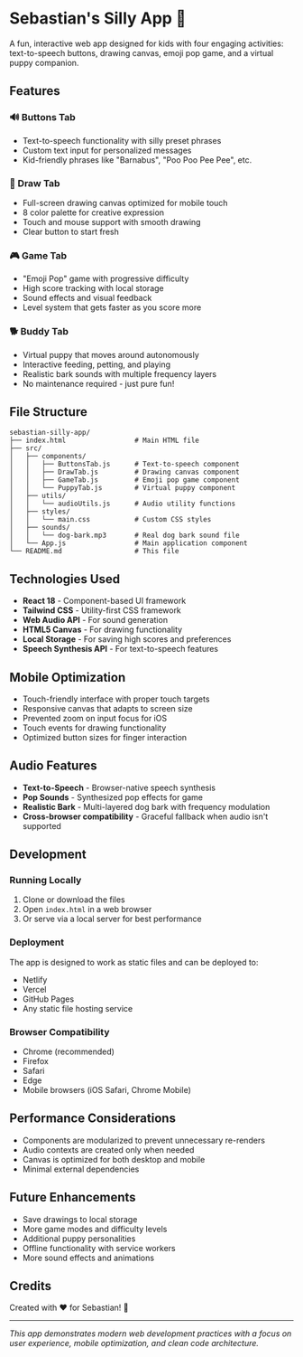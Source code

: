 # Sebastian's Silly App 🎉

A fun, interactive web app designed for kids with four engaging activities: text-to-speech buttons, drawing canvas, emoji pop game, and a virtual puppy companion.

## Features

### 🔊 Buttons Tab
- Text-to-speech functionality with silly preset phrases
- Custom text input for personalized messages
- Kid-friendly phrases like "Barnabus", "Poo Poo Pee Pee", etc.

### 🎨 Draw Tab
- Full-screen drawing canvas optimized for mobile touch
- 8 color palette for creative expression
- Touch and mouse support with smooth drawing
- Clear button to start fresh

### 🎮 Game Tab
- "Emoji Pop" game with progressive difficulty
- High score tracking with local storage
- Sound effects and visual feedback
- Level system that gets faster as you score more

### 🐕 Buddy Tab
- Virtual puppy that moves around autonomously
- Interactive feeding, petting, and playing
- Realistic bark sounds with multiple frequency layers
- No maintenance required - just pure fun!

## File Structure

```
sebastian-silly-app/
├── index.html                 # Main HTML file
├── src/
│   ├── components/
│   │   ├── ButtonsTab.js      # Text-to-speech component
│   │   ├── DrawTab.js         # Drawing canvas component
│   │   ├── GameTab.js         # Emoji pop game component
│   │   └── PuppyTab.js        # Virtual puppy component
│   ├── utils/
│   │   └── audioUtils.js      # Audio utility functions
│   ├── styles/
│   │   └── main.css           # Custom CSS styles
│   ├── sounds/
│   │   └── dog-bark.mp3       # Real dog bark sound file
│   └── App.js                 # Main application component
└── README.md                  # This file
```

## Technologies Used

- **React 18** - Component-based UI framework
- **Tailwind CSS** - Utility-first CSS framework
- **Web Audio API** - For sound generation
- **HTML5 Canvas** - For drawing functionality
- **Local Storage** - For saving high scores and preferences
- **Speech Synthesis API** - For text-to-speech features

## Mobile Optimization

- Touch-friendly interface with proper touch targets
- Responsive canvas that adapts to screen size
- Prevented zoom on input focus for iOS
- Touch events for drawing functionality
- Optimized button sizes for finger interaction

## Audio Features

- **Text-to-Speech** - Browser-native speech synthesis
- **Pop Sounds** - Synthesized pop effects for game
- **Realistic Bark** - Multi-layered dog bark with frequency modulation
- **Cross-browser compatibility** - Graceful fallback when audio isn't supported

## Development

### Running Locally

1. Clone or download the files
2. Open `index.html` in a web browser
3. Or serve via a local server for best performance

### Deployment

The app is designed to work as static files and can be deployed to:
- Netlify
- Vercel
- GitHub Pages
- Any static file hosting service

### Browser Compatibility

- Chrome (recommended)
- Firefox
- Safari
- Edge
- Mobile browsers (iOS Safari, Chrome Mobile)

## Performance Considerations

- Components are modularized to prevent unnecessary re-renders
- Audio contexts are created only when needed
- Canvas is optimized for both desktop and mobile
- Minimal external dependencies

## Future Enhancements

- Save drawings to local storage
- More game modes and difficulty levels
- Additional puppy personalities
- Offline functionality with service workers
- More sound effects and animations

## Credits

Created with ❤️ for Sebastian! 🎈

---

*This app demonstrates modern web development practices with a focus on user experience, mobile optimization, and clean code architecture.*